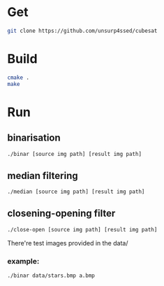 # Get
```sh
git clone https://github.com/unsurp4ssed/cubesat
```

# Build
```sh
cmake .
make
```

# Run
## binarisation
```sh
./binar [source img path] [result img path]
```
## median filtering
```sh
./median [source img path] [result img path]
```
## closening-opening filter
```sh
./close-open [source img path] [result img path]
```

There're test images provided in the data/
### example:
```sh
./binar data/stars.bmp a.bmp
```
